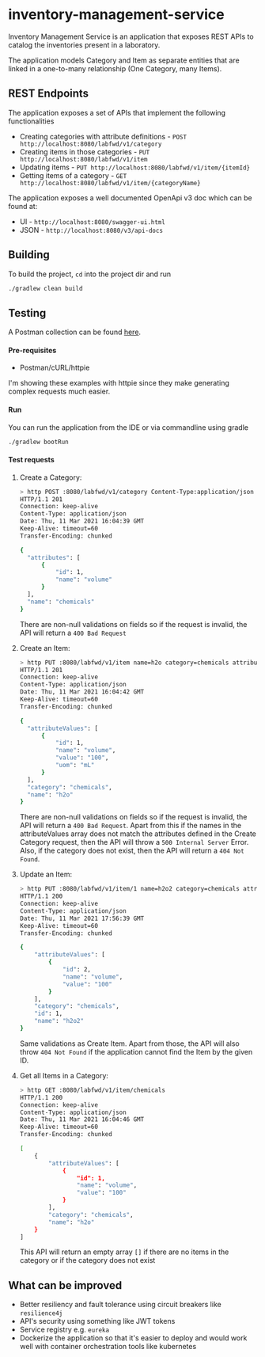# inventory-management-service

Inventory Management Service is an application that exposes REST APIs to catalog the inventories
present in a laboratory.

The application models Category and Item as separate entities that are linked in a one-to-many
relationship (One Category, many Items).

## REST Endpoints

The application exposes a set of APIs that implement the following functionalities

* Creating categories with attribute definitions - `POST http://localhost:8080/labfwd/v1/category`
* Creating items in those categories - `PUT http://localhost:8080/labfwd/v1/item`
* Updating items - `PUT http://localhost:8080/labfwd/v1/item/{itemId}`
* Getting items of a category - `GET http://localhost:8080/labfwd/v1/item/{categoryName}`

The application exposes a well documented OpenApi v3 doc which can be found at:

* UI - `http://localhost:8080/swagger-ui.html`
* JSON - `http://localhost:8080/v3/api-docs`

## Building

To build the project, `cd` into the project dir and run

```bash
./gradlew clean build
```

## Testing

A Postman collection can be
found [here](postman/Inventory%20Management%20Service.postman_collection.json).

#### Pre-requisites

* Postman/cURL/httpie

I'm showing these examples with httpie since they make generating complex requests much easier.

#### Run

You can run the application from the IDE or via commandline using gradle

```bash
./gradlew bootRun
```

#### Test requests

1. Create a Category:

   ```bash
   > http POST :8080/labfwd/v1/category Content-Type:application/json name=chemicals attributes:='[{"name":"volume"}]'
   HTTP/1.1 201
   Connection: keep-alive
   Content-Type: application/json
   Date: Thu, 11 Mar 2021 16:04:39 GMT
   Keep-Alive: timeout=60
   Transfer-Encoding: chunked
   
   {
     "attributes": [
         {
             "id": 1,
             "name": "volume"
         }
     ],
     "name": "chemicals"
   }
   ```
   There are non-null validations on fields so if the request is invalid, the API will return
   a `400 Bad Request`


2. Create an Item:

   ```bash
   > http PUT :8080/labfwd/v1/item name=h2o category=chemicals attributeValues:='[{"name":"volume","value":100","uom":"mL"}]'
   HTTP/1.1 201
   Connection: keep-alive
   Content-Type: application/json
   Date: Thu, 11 Mar 2021 16:04:42 GMT
   Keep-Alive: timeout=60
   Transfer-Encoding: chunked
   
   {
     "attributeValues": [
         {
             "id": 1,
             "name": "volume",
             "value": "100",
             "uom": "mL"
         }
     ],
     "category": "chemicals",
     "name": "h2o"
   }
   ```
   There are non-null validations on fields so if the request is invalid, the API will return
   a `400 Bad Request`. Apart from this if the names in the attributeValues array does not match the
   attributes defined in the Create Category request, then the API will throw
   a `500 Internal Server`
   Error. Also, if the category does not exist, then the API will return a `404 Not Found`.


3. Update an Item:

   ```bash
   > http PUT :8080/labfwd/v1/item/1 name=h2o2 category=chemicals attributeValues:='[{\"name\":\"volume\",\"value\":100"}]'
   HTTP/1.1 200
   Connection: keep-alive
   Content-Type: application/json
   Date: Thu, 11 Mar 2021 17:56:39 GMT
   Keep-Alive: timeout=60
   Transfer-Encoding: chunked
   
   {
       "attributeValues": [
           {
               "id": 2,
               "name": "volume",
               "value": "100"
           }
       ],
       "category": "chemicals",
       "id": 1,
       "name": "h2o2"
   }
   ```
   Same validations as Create Item. Apart from those, the API will also throw `404 Not Found` if the
   application cannot find the Item by the given ID.


4. Get all Items in a Category:

   ```bash
   > http GET :8080/labfwd/v1/item/chemicals
   HTTP/1.1 200
   Connection: keep-alive
   Content-Type: application/json
   Date: Thu, 11 Mar 2021 16:04:46 GMT
   Keep-Alive: timeout=60
   Transfer-Encoding: chunked
   
   [
       {
           "attributeValues": [
               {
                   "id": 1,
                   "name": "volume",
                   "value": "100"
               }
           ],
           "category": "chemicals",
           "name": "h2o"
       }
   ]
   ```
   This API will return an empty array `[]` if there are no items in the category or if the category
   does not exist

## What can be improved

* Better resiliency and fault tolerance using circuit breakers like `resilience4j`
* API's security using something like JWT tokens
* Service registry e.g. `eureka`
* Dockerize the application so that it's easier to deploy and would work well with container
  orchestration tools like kubernetes 
